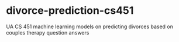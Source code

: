 # divorce-prediction-cs451
UA CS 451 machine learning models on predicting divorces based on couples therapy question answers
